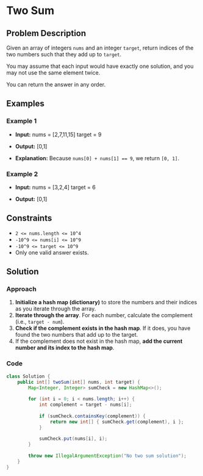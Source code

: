 # Two Sum

## Problem Description
Given an array of integers `nums` and an integer `target`, return indices of the two numbers such that they add up to `target`.

You may assume that each input would have exactly one solution, and you may not use the same element twice.

You can return the answer in any order.

## Examples

### Example 1
- **Input:** 
nums = [2,7,11,15]
target = 9

- **Output:** 
[0,1]

- **Explanation:** 
Because `nums[0] + nums[1] == 9`, we return `[0, 1]`.

### Example 2
- **Input:** 
nums = [3,2,4]
target = 6

- **Output:** 
[0,1]

## Constraints
- `2 <= nums.length <= 10^4`
- `-10^9 <= nums[i] <= 10^9`
- `-10^9 <= target <= 10^9`
- Only one valid answer exists.


## Solution

### Approach

1. **Initialize a hash map (dictionary)** to store the numbers and their indices as you iterate through the array.
2. **Iterate through the array**. For each number, calculate the complement (i.e., `target - num`).
3. **Check if the complement exists in the hash map**. If it does, you have found the two numbers that add up to the target.
4. If the complement does not exist in the hash map, **add the current number and its index to the hash map**.

### Code
```java
class Solution {
    public int[] twoSum(int[] nums, int target) {
        Map<Integer, Integer> sumCheck = new HashMap<>(); 
        
        for (int i = 0; i < nums.length; i++) {
            int complement = target - nums[i];
            
            if (sumCheck.containsKey(complement)) {
                return new int[] { sumCheck.get(complement), i };
            }
            
            sumCheck.put(nums[i], i);
        }
        
        throw new IllegalArgumentException("No two sum solution");
    }
}

```
